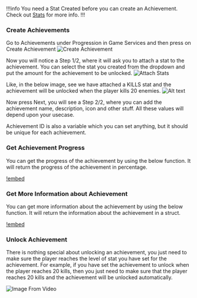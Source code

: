 <!-- Add video tutorials back in once they are done -->
<!-- [!badge variant="danger" target="blank" size="xl" icon="video" text="Video Tutorial"](https://youtu.be/tCuE6YOg_-I?si=saGI9DT7IiF_DwjO) -->

!!!info
You need a Stat Created before you can create an Achievement. Check out [Stats](/other-functions/statistics/) for more info.
!!!

### Create Achievements

Go to Achievements under Progression in Game Services and then press on Create Achievement
![Create Achievement](image-3.png)

Now you will notice a Step 1/2, where it will ask you to attach a stat to the achievement. You can select the stat you created from the dropdown and put the amount for the achievement to be unlocked.
![Attach Stats](image-4.png)

Like, in the below image, see we have attached a KILLS stat and the achievement will be unlocked when the player kills 20 enemies.
![Alt text](image-5.png)

Now press Next, you will see a Step 2/2, where you can add the achievement name, description, icon and other stuff. All these values will depend upon your usecase.

Achievement ID is also a variable which you can set anything, but it should be unique for each achievement.

### Get Achievement Progress

You can get the progress of the achievement by using the below function. It will return the progress of the achievement in percentage.

[!embed](https://blueprintue.com/render/j41jh6iw/)

### Get More Information about Achievement

You can get more information about the achievement by using the below function. It will return the information about the achievement in a struct.

[!embed](https://blueprintue.com/render/ytnwrl8o/)


### Unlock Achievement

There is nothing special about unlocking an achievement, you just need to make sure the player reaches the level of stat you have set for the achievement. For example, if you have set the achievement to unlock when the player reaches 20 kills, then you just need to make sure that the player reaches 20 kills and the achievement will be unlocked automatically.

![Image From Video](image-6.png)